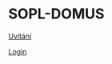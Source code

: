 # SOPL-DOMUS
[Uvítání](https://www.figma.com/proto/Ch8O1vHVcaPG7PlLWEbruL/Untitled?node-id=1-2&node-type=canvas&t=qwUO4wkP2GryoVAT-1&scaling=min-zoom&content-scaling=fixed&page-id=0%3A1)

[Login](https://www.figma.com/design/YKfN7eYPO669nwMn0eKMJ2/Untitled?node-id=0-1&t=KGsIUQMAuFAWKCEj-1)
